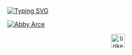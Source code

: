 <body>
  <!-- intro section -->
  <p align="left">
    <a href="https://git.io/typing-svg"><img src="https://readme-typing-svg.herokuapp.com?font=Fira+Code&size=22&pause=400&color=FCE1E1&random=false&width=435&lines=hello!;hola!;%EC%95%88%EB%85%95%ED%95%98%EC%84%B8%EC%9A%94!" alt="Typing SVG" />
    </a>
  </p>

  <p align="left">
    <a href="https://github.com/pentelala"><img src="https://github.com/pentelala/pentelala/assets/125830962/8245d658-6244-4559-a40f-9b218e826383" alt="Abby Arce" />
    </a>
  </p>
  
  <!-- social icons -->
  <p align="center">
    <a href="https://www.linkedin.com/in/abby-arce-4a82b9251/"><img width="32px" alt="linkedin" title="linkedin" src="https://cdn.icon-icons.com/icons2/3421/PNG/512/linkedin_logo_ios_icon_218567.png"/>
    </a>
  </p>
</body>

<!--
**pentelala/pentelala** is a ✨ _special_ ✨ repository because its `README.md` (this file) appears on your GitHub profile.

Here are some ideas to get you started:

- 🔭 I’m currently working on ...
- 🌱 I’m currently learning ...
- 👯 I’m looking to collaborate on ...
- 🤔 I’m looking for help with ...
- 💬 Ask me about ...

- 📫 How to reach me: ...
- 😄 Pronouns: ...
- ⚡ Fun fact: ...
-->

